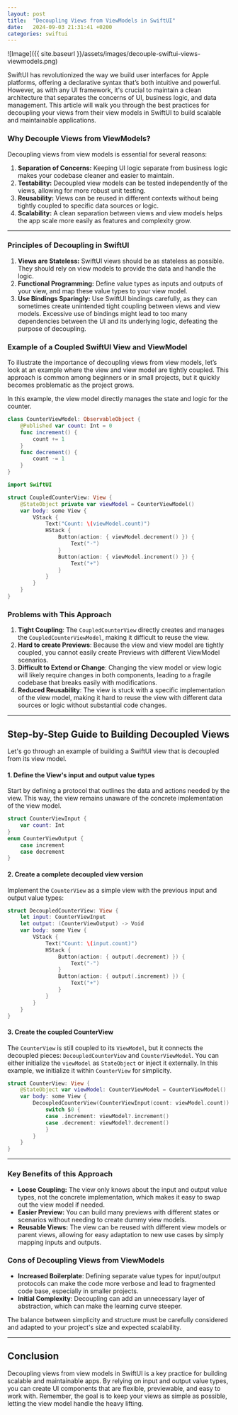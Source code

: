 ```yaml
---
layout: post
title:  "Decoupling Views from ViewModels in SwiftUI"
date:   2024-09-03 21:31:41 +0200
categories: swiftui
---
```

![Image]({{ site.baseurl }}/assets/images/decouple-swiftui-views-viewmodels.png)

SwiftUI has revolutionized the way we build user interfaces for Apple platforms, offering a declarative syntax that’s both intuitive and powerful. However, as with any UI framework, it's crucial to maintain a clean architecture that separates the concerns of UI, business logic, and data management. This article will walk you through the best practices for decoupling your views from their view models in SwiftUI to build scalable and maintainable applications.

### **Why Decouple Views from ViewModels?**

Decoupling views from view models is essential for several reasons:

1. **Separation of Concerns:** Keeping UI logic separate from business logic makes your codebase cleaner and easier to maintain.
2. **Testability:** Decoupled view models can be tested independently of the views, allowing for more robust unit testing.
3. **Reusability:** Views can be reused in different contexts without being tightly coupled to specific data sources or logic.
4. **Scalability:** A clean separation between views and view models helps the app scale more easily as features and complexity grow.

---

### **Principles of Decoupling in SwiftUI**

1. **Views are Stateless:** SwiftUI views should be as stateless as possible. They should rely on view models to provide the data and handle the logic.
2. **Functional Programming:** Define value types as inputs and outputs of your view, and map these value types to your view model.
3. **Use Bindings Sparingly:** Use SwiftUI bindings carefully, as they can sometimes create unintended tight coupling between views and view models. Excessive use of bindings might lead to too many dependencies between the UI and its underlying logic, defeating the purpose of decoupling.

### **Example of a Coupled SwiftUI View and ViewModel**

To illustrate the importance of decoupling views from view models, let’s look at an example where the view and view model are tightly coupled. This approach is common among beginners or in small projects, but it quickly becomes problematic as the project grows.

In this example, the view model directly manages the state and logic for the counter.

```swift
class CounterViewModel: ObservableObject {
    @Published var count: Int = 0
    func increment() {
        count += 1
    }
    func decrement() {
        count -= 1
    }
}
```

```swift
import SwiftUI

struct CoupledCounterView: View {
    @StateObject private var viewModel = CounterViewModel()
    var body: some View {
        VStack {
            Text("Count: \(viewModel.count)")
            HStack {
                Button(action: { viewModel.decrement() }) {
                    Text("-")
                }
                Button(action: { viewModel.increment() }) {
                    Text("+")
                }
            }
        }
    }
}
```

### **Problems with This Approach**

1. **Tight Coupling**: The `CoupledCounterView` directly creates and manages the `CoupledCounterViewModel`, making it difficult to reuse the view.
2. **Hard to create Previews**: Because the view and view model are tightly coupled, you cannot easily create Previews with different ViewModel scenarios.
3. **Difficult to Extend or Change**: Changing the view model or view logic will likely require changes in both components, leading to a fragile codebase that breaks easily with modifications.
4. **Reduced Reusability**: The view is stuck with a specific implementation of the view model, making it hard to reuse the view with different data sources or logic without substantial code changes.

---

## **Step-by-Step Guide to Building Decoupled Views**

Let's go through an example of building a SwiftUI view that is decoupled from its view model.

#### **1. Define the View's input and output value types**

Start by defining a protocol that outlines the data and actions needed by the view. This way, the view remains unaware of the concrete implementation of the view model.

```swift
struct CounterViewInput {
    var count: Int
}
enum CounterViewOutput {
    case increment
    case decrement
}
```

#### **2. Create a complete decoupled view version**

Implement the `CounterView` as a simple view with the previous input and output value types:

```swift
struct DecoupledCounterView: View {
    let input: CounterViewInput
    let output: (CounterViewOutput) -> Void
    var body: some View {
        VStack {
            Text("Count: \(input.count)")
            HStack {
                Button(action: { output(.decrement) }) {
                    Text("-")
                }
                Button(action: { output(.increment) }) {
                    Text("+")
                }
            }
        }
    }
}
```

#### **3. Create the coupled CounterView**

The `CounterView` is still coupled to its `ViewModel`, but it connects the decoupled pieces: `DecoupledCounterView` and `CounterViewModel`. You can either initialize the `viewModel` as `StateObject` or inject it externally. In this example, we initialize it within `CounterView` for simplicity.

```swift
struct CounterView: View {
    @StateObject var viewModel: CounterViewModel = CounterViewModel()
    var body: some View {
        DecoupledCounterView(CounterViewInput(count: viewModel.count)) { [weak viewModel] in
            switch $0 {
            case .increment: viewModel?.increment()
            case .decrement: viewModel?.decrement()
            }
        }
    }
}
```

---

### **Key Benefits of this Approach**

- **Loose Coupling:** The view only knows about the input and output value types, not the concrete implementation, which makes it easy to swap out the view model if needed.
- **Easier Preview:** You can build many previews with different states or scenarios without needing to create dummy view models.
- **Reusable Views:** The view can be reused with different view models or parent views, allowing for easy adaptation to new use cases by simply mapping inputs and outputs.
### **Cons of Decoupling Views from ViewModels**

- **Increased Boilerplate**: Defining separate value types for input/output protocols can make the code more verbose and lead to fragmented code base, especially in smaller projects.
- **Initial Complexity**: Decoupling can add an unnecessary layer of abstraction, which can make the learning curve steeper. 

The balance between simplicity and structure must be carefully considered and adapted to your project's size and expected scalability.

---

## **Conclusion**

Decoupling views from view models in SwiftUI is a key practice for building scalable and maintainable apps. By relying on input and output value types, you can create UI components that are flexible, previewable, and easy to work with. Remember, the goal is to keep your views as simple as possible, letting the view model handle the heavy lifting.
